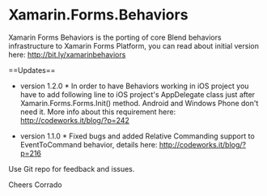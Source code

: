 Xamarin.Forms.Behaviors
=======================

Xamarin Forms Behaviors is the porting of core Blend behaviors infrastructure to Xamarin Forms Platform,
you can read about initial version here: http://bit.ly/xamarinbehaviors

==Updates==

* version 1.2.0 *
In order to have Behaviors working in iOS project you have to add following line to iOS project's AppDelegate class 
just after Xamarin.Forms.Forms.Init() method. Android and Windows Phone don't need it.
More info about this requirement here: http://codeworks.it/blog/?p=242

* version 1.1.0 *
Fixed bugs and added Relative Commanding support to EventToCommand behavior, details here: http://codeworks.it/blog/?p=216


Use Git repo for feedback and issues.

Cheers
Corrado

